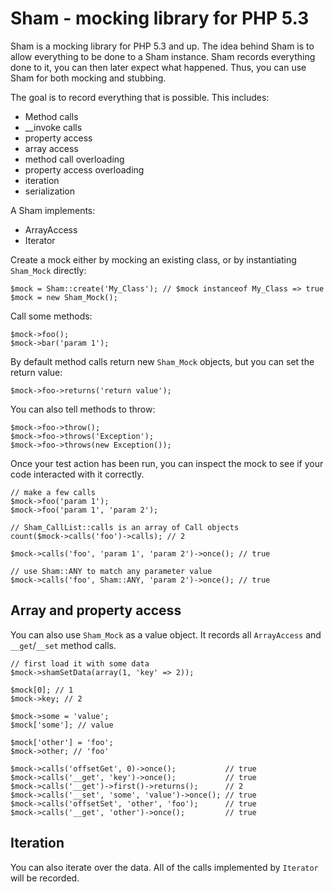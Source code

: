 Sham - mocking library for PHP 5.3
==================================

Sham is a mocking library for PHP 5.3 and up. The idea behind Sham is to
allow everything to be done to a Sham instance. Sham records everything done
to it, you can then later expect what happened. Thus, you can use Sham for
both mocking and stubbing.

The goal is to record everything that is possible. This includes:

* Method calls
* __invoke calls
* property access
* array access
* method call overloading
* property access overloading
* iteration
* serialization

A Sham implements:

* ArrayAccess
* Iterator

Create a mock either by mocking an existing class, or by instantiating
`Sham_Mock` directly:
    
    $mock = Sham::create('My_Class'); // $mock instanceof My_Class => true
    $mock = new Sham_Mock();

Call some methods:
    
    $mock->foo();
    $mock->bar('param 1');

By default method calls return new `Sham_Mock` objects, but you can set the return value:

    $mock->foo->returns('return value');

You can also tell methods to throw:
    
    $mock->foo->throw();
    $mock->foo->throws('Exception');
    $mock->foo->throws(new Exception());

Once your test action has been run, you can inspect the mock to see if
your code interacted with it correctly.

    // make a few calls
    $mock->foo('param 1');
    $mock->foo('param 1', 'param 2');

    // Sham_CallList::calls is an array of Call objects
    count($mock->calls('foo')->calls); // 2

    $mock->calls('foo', 'param 1', 'param 2')->once(); // true

    // use Sham::ANY to match any parameter value
    $mock->calls('foo', Sham::ANY, 'param 2')->once(); // true

## Array and property access

You can also use `Sham_Mock` as a value object. It records all `ArrayAccess` and
`__get`/`__set` method calls.

    // first load it with some data
    $mock->shamSetData(array(1, 'key' => 2));

    $mock[0]; // 1
    $mock->key; // 2

    $mock->some = 'value';
    $mock['some']; // value
    
    $mock['other'] = 'foo';
    $mock->other; // 'foo'

    $mock->calls('offsetGet', 0)->once();           // true
    $mock->calls('__get', 'key')->once();           // true
    $mock->calls('__get')->first()->returns();      // 2
    $mock->calls('__set', 'some', 'value')->once(); // true
    $mock->calls('offsetSet', 'other', 'foo');      // true
    $mock->calls('__get', 'other')->once();         // true

## Iteration

You can also iterate over the data. All of the calls implemented by `Iterator`
will be recorded.
